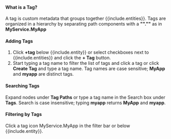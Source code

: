 #### What is a Tag?
A tag is custom metadata that groups together {{include.entities}}. Tags are organized in a hierarchy by separating path components with a **"".""** as in **MyService.MyApp**

#### Adding Tags
1. Click **+tag** below {{include.entity}} or select checkboxes next to {{include.entities}} and click the **+ Tag** button.
1. Start typing a tag name to filter the list of tags and click a tag or click **Create Tag** and type a tag name. Tag names are case sensitive; **MyApp** and **myapp** are distinct tags.

#### Searching Tags
Expand nodes under **Tag Paths** or type a tag name in the Search box under **Tags**. Search is case insensitive; typing **myapp** returns **MyApp** and **myapp**.

#### Filtering by Tags
Click a tag icon <span class="v-align wf-tag-component item label label-default"><span class="tag-container v-align"><i class="fa fa-tag"></i>MyService.MyApp</span></span> in the filter bar or below {{include.entity}}.

